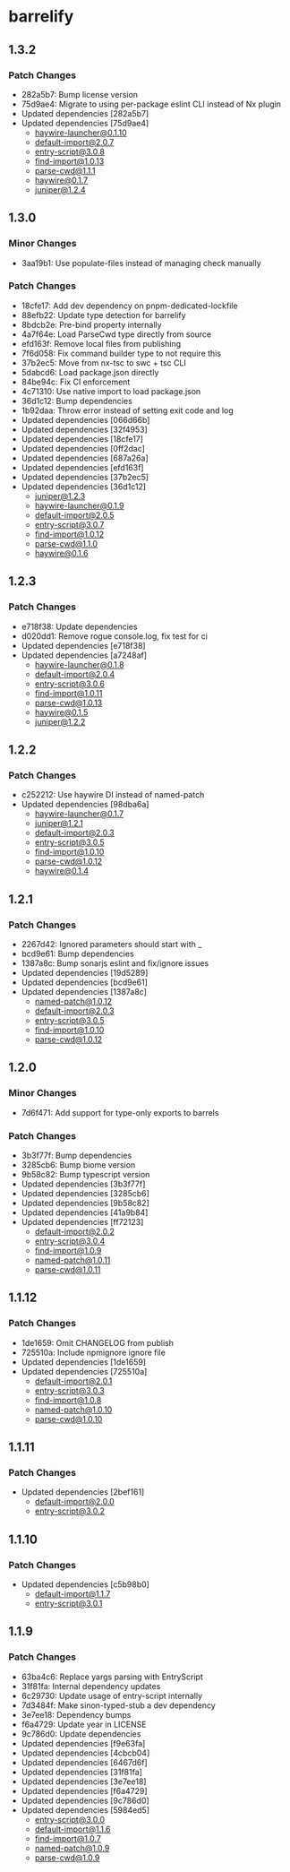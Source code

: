 # barrelify

## 1.3.2

### Patch Changes

- 282a5b7: Bump license version
- 75d9ae4: Migrate to using per-package eslint CLI instead of Nx plugin
- Updated dependencies [282a5b7]
- Updated dependencies [75d9ae4]
  - haywire-launcher@0.1.10
  - default-import@2.0.7
  - entry-script@3.0.8
  - find-import@1.0.13
  - parse-cwd@1.1.1
  - haywire@0.1.7
  - juniper@1.2.4

## 1.3.0

### Minor Changes

- 3aa19b1: Use populate-files instead of managing check manually

### Patch Changes

- 18cfe17: Add dev dependency on pnpm-dedicated-lockfile
- 88efb22: Update type detection for barrelify
- 8bdcb2e: Pre-bind property internally
- 4a7f64e: Load ParseCwd type directly from source
- efd163f: Remove local files from publishing
- 7f6d058: Fix command builder type to not require this
- 37b2ec5: Move from nx-tsc to swc + tsc CLI
- 5dabcd6: Load package.json directly
- 84be94c: Fix CI enforcement
- 4c71310: Use native import to load package.json
- 36d1c12: Bump dependencies
- 1b92daa: Throw error instead of setting exit code and log
- Updated dependencies [066d66b]
- Updated dependencies [32f4953]
- Updated dependencies [18cfe17]
- Updated dependencies [0ff2dac]
- Updated dependencies [687a26a]
- Updated dependencies [efd163f]
- Updated dependencies [37b2ec5]
- Updated dependencies [36d1c12]
  - juniper@1.2.3
  - haywire-launcher@0.1.9
  - default-import@2.0.5
  - entry-script@3.0.7
  - find-import@1.0.12
  - parse-cwd@1.1.0
  - haywire@0.1.6

## 1.2.3

### Patch Changes

- e718f38: Update dependencies
- d020dd1: Remove rogue console.log, fix test for ci
- Updated dependencies [e718f38]
- Updated dependencies [a7248af]
  - haywire-launcher@0.1.8
  - default-import@2.0.4
  - entry-script@3.0.6
  - find-import@1.0.11
  - parse-cwd@1.0.13
  - haywire@0.1.5
  - juniper@1.2.2

## 1.2.2

### Patch Changes

- c252212: Use haywire DI instead of named-patch
- Updated dependencies [98dba6a]
  - haywire-launcher@0.1.7
  - juniper@1.2.1
  - default-import@2.0.3
  - entry-script@3.0.5
  - find-import@1.0.10
  - parse-cwd@1.0.12
  - haywire@0.1.4

## 1.2.1

### Patch Changes

- 2267d42: Ignored parameters should start with \_
- bcd9e61: Bump dependencies
- 1387a8c: Bump sonarjs eslint and fix/ignore issues
- Updated dependencies [19d5289]
- Updated dependencies [bcd9e61]
- Updated dependencies [1387a8c]
  - named-patch@1.0.12
  - default-import@2.0.3
  - entry-script@3.0.5
  - find-import@1.0.10
  - parse-cwd@1.0.12

## 1.2.0

### Minor Changes

- 7d6f471: Add support for type-only exports to barrels

### Patch Changes

- 3b3f77f: Bump dependencies
- 3285cb6: Bump biome version
- 9b58c82: Bump typescript version
- Updated dependencies [3b3f77f]
- Updated dependencies [3285cb6]
- Updated dependencies [9b58c82]
- Updated dependencies [41a9b84]
- Updated dependencies [ff72123]
  - default-import@2.0.2
  - entry-script@3.0.4
  - find-import@1.0.9
  - named-patch@1.0.11
  - parse-cwd@1.0.11

## 1.1.12

### Patch Changes

- 1de1659: Omit CHANGELOG from publish
- 725510a: Include npmignore ignore file
- Updated dependencies [1de1659]
- Updated dependencies [725510a]
  - default-import@2.0.1
  - entry-script@3.0.3
  - find-import@1.0.8
  - named-patch@1.0.10
  - parse-cwd@1.0.10

## 1.1.11

### Patch Changes

- Updated dependencies [2bef161]
  - default-import@2.0.0
  - entry-script@3.0.2

## 1.1.10

### Patch Changes

- Updated dependencies [c5b98b0]
  - default-import@1.1.7
  - entry-script@3.0.1

## 1.1.9

### Patch Changes

- 63ba4c6: Replace yargs parsing with EntryScript
- 31f81fa: Internal dependency updates
- 6c29730: Update usage of entry-script internally
- 7d3484f: Make sinon-typed-stub a dev dependency
- 3e7ee18: Dependency bumps
- f6a4729: Update year in LICENSE
- 9c786d0: Update dependencies
- Updated dependencies [f9e63fa]
- Updated dependencies [4cbcb04]
- Updated dependencies [6467d6f]
- Updated dependencies [31f81fa]
- Updated dependencies [3e7ee18]
- Updated dependencies [f6a4729]
- Updated dependencies [9c786d0]
- Updated dependencies [5984ed5]
  - entry-script@3.0.0
  - default-import@1.1.6
  - find-import@1.0.7
  - named-patch@1.0.9
  - parse-cwd@1.0.9
